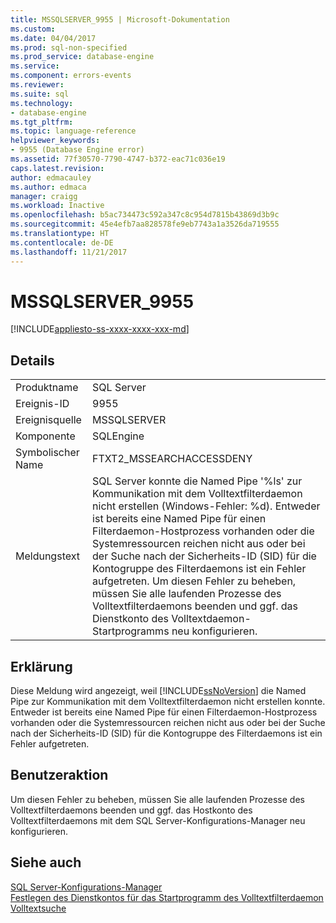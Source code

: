 ```yaml
---
title: MSSQLSERVER_9955 | Microsoft-Dokumentation
ms.custom: 
ms.date: 04/04/2017
ms.prod: sql-non-specified
ms.prod_service: database-engine
ms.service: 
ms.component: errors-events
ms.reviewer: 
ms.suite: sql
ms.technology:
- database-engine
ms.tgt_pltfrm: 
ms.topic: language-reference
helpviewer_keywords:
- 9955 (Database Engine error)
ms.assetid: 77f30570-7790-4747-b372-eac71c036e19
caps.latest.revision: 
author: edmacauley
ms.author: edmaca
manager: craigg
ms.workload: Inactive
ms.openlocfilehash: b5ac734473c592a347c8c954d7815b43869d3b9c
ms.sourcegitcommit: 45e4efb7aa828578fe9eb7743a1a3526da719555
ms.translationtype: HT
ms.contentlocale: de-DE
ms.lasthandoff: 11/21/2017
---
```

# <a name="mssqlserver9955"></a>MSSQLSERVER_9955
[!INCLUDE[appliesto-ss-xxxx-xxxx-xxx-md](../../includes/appliesto-ss-xxxx-xxxx-xxx-md.md)]
  
## <a name="details"></a>Details  
  
|||  
|-|-|  
|Produktname|SQL Server|  
|Ereignis-ID|9955|  
|Ereignisquelle|MSSQLSERVER|  
|Komponente|SQLEngine|  
|Symbolischer Name|FTXT2_MSSEARCHACCESSDENY|  
|Meldungstext|SQL Server konnte die Named Pipe '%ls' zur Kommunikation mit dem Volltextfilterdaemon nicht erstellen (Windows-Fehler: %d). Entweder ist bereits eine Named Pipe für einen Filterdaemon-Hostprozess vorhanden oder die Systemressourcen reichen nicht aus oder bei der Suche nach der Sicherheits-ID (SID) für die Kontogruppe des Filterdaemons ist ein Fehler aufgetreten. Um diesen Fehler zu beheben, müssen Sie alle laufenden Prozesse des Volltextfilterdaemons beenden und ggf. das Dienstkonto des Volltextdaemon-Startprogramms neu konfigurieren.|  
  
## <a name="explanation"></a>Erklärung  
Diese Meldung wird angezeigt, weil [!INCLUDE[ssNoVersion](../../includes/ssnoversion-md.md)] die Named Pipe zur Kommunikation mit dem Volltextfilterdaemon nicht erstellen konnte. Entweder ist bereits eine Named Pipe für einen Filterdaemon-Hostprozess vorhanden oder die Systemressourcen reichen nicht aus oder bei der Suche nach der Sicherheits-ID (SID) für die Kontogruppe des Filterdaemons ist ein Fehler aufgetreten.  
  
## <a name="user-action"></a>Benutzeraktion  
Um diesen Fehler zu beheben, müssen Sie alle laufenden Prozesse des Volltextfilterdaemons beenden und ggf. das Hostkonto des Volltextfilterdaemons mit dem SQL Server-Konfigurations-Manager neu konfigurieren.  
  
## <a name="see-also"></a>Siehe auch  
[SQL Server-Konfigurations-Manager](~/relational-databases/sql-server-configuration-manager.md)  
[Festlegen des Dienstkontos für das Startprogramm des Volltextfilterdaemon](~/relational-databases/search/set-the-service-account-for-the-full-text-filter-daemon-launcher.md)  
[Volltextsuche](~/relational-databases/search/full-text-search.md)  
  
